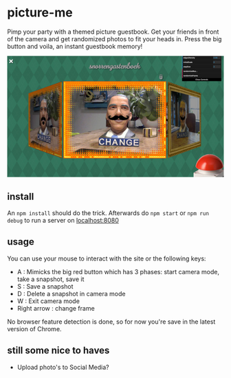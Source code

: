 # picture-me
Pimp your party with a themed picture guestbook. Get your friends in front of the camera 
and get randomized photos to fit your heads in. Press the big button and voila, 
an instant guestbook memory!


![Picture-me camera mode](/screenshot.jpg?raw=true)

## install
An `npm install` should do the trick.
Afterwards do `npm start` or `npm run debug` to run a server on 
[localhost:8080](http://localhost:8080)

## usage

You can use your mouse to interact with the site or the following keys:
-   A : Mimicks the big red button which has 3 phases: start camera mode, take a snapshot, save it
-   S : Save a snapshot
-   D : Delete a snapshot in camera mode
-   W : Exit camera mode
-   Right arrow : change frame

No browser feature detection is done, so for now you're save in the latest version of
Chrome.

## still some nice to haves

-   Upload photo's to Social Media?